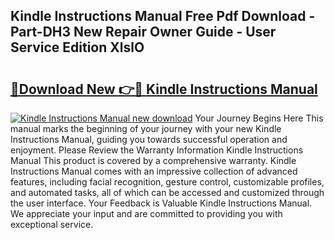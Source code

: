 ## Kindle Instructions Manual Free Pdf Download - Part-DH3 New Repair Owner Guide - User Service Edition XlslO

# <h2><a href="http://bc21446.oget.top/?id=Kindle+Instructions+Manual">🔗Download New 👉🔴 Kindle Instructions Manual</a></h2>

[![Kindle Instructions Manual new download](https://i.imgur.com/5g1atiW.png)](http://bc21446.oget.top/?id=Kindle+Instructions+Manual)
Your Journey Begins Here This manual marks the beginning of your journey with your new Kindle Instructions Manual, guiding you towards successful operation and enjoyment. Please Review the Warranty Information Kindle Instructions Manual This product is covered by a comprehensive warranty. Kindle Instructions Manual comes with an impressive collection of advanced features, including facial recognition, gesture control, customizable profiles, and automated tasks, all of which can be accessed and customized through the user interface. Your Feedback is Valuable Kindle Instructions Manual. We appreciate your input and are committed to providing you with exceptional service.
